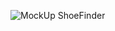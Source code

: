 ![MockUp ShoeFinder](https://github.com/user-attachments/assets/f333b3a1-2453-4a87-afa1-e6cf5e01d1be)
